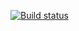 [![Build status](https://ci.appveyor.com/api/projects/status/8x2ulw56s26kfaj6?svg=true)](https://ci.appveyor.com/project/AltXanderKras/apitesting)